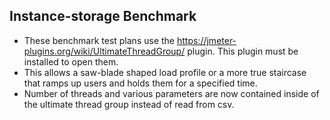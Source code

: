 Instance-storage Benchmark
---------------------------------
* These benchmark test plans use the https://jmeter-plugins.org/wiki/UltimateThreadGroup/ plugin. This plugin must be installed to open them.  
* This allows a saw-blade shaped load profile or a more true staircase that ramps up users and holds them for a specified time.  
* Number of threads and various parameters are now contained inside of the ultimate thread group instead of read from csv.  